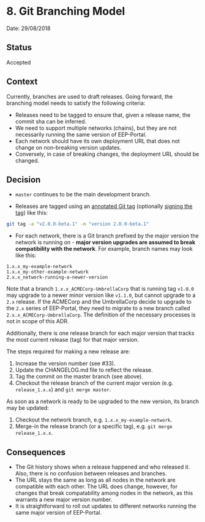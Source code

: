 # 8. Git Branching Model

Date: 29/08/2018

## Status

Accepted

## Context

Currently, branches are used to draft releases. Going forward, the branching model needs to satisfy the following criteria:

- Releases need to be tagged to ensure that, given a release name, the commit sha can be inferred.
- We need to support multiple networks (chains), but they are not necessarily running the same version of EEP-Portal.
- Each network should have its own deployment URL that does not change on non-breaking version updates.
- Conversely, in case of breaking changes, the deployment URL should be changed.

## Decision

- `master` continues to be the main development branch.

- Releases are tagged using an [annotated Git tag](https://git-scm.com/book/en/v2/Git-Basics-Tagging) (optionally [signing the tag](https://git-scm.com/book/en/v2/Git-Tools-Signing-Your-Work)) like this:

```bash
git tag -a "v2.0.0-beta.1" -m "version 2.0.0-beta.1"
```

- For each network, there is a Git branch prefixed by the major version the network is running on - **major version upgrades are assumed to break compatibility with the network**. For example, branch names may look like this:

```plain
1.x.x_my-example-network
1.x.x_my-other-example-network
2.x.x_network-running-a-newer-version
```

Note that a branch `1.x.x_ACMECorp-UmbrellaCorp` that is running tag `v1.0.0` may upgrade to a newer minor version like `v1.1.0`, but cannot upgrade to a `2.x` release. If the ACMECorp and the UmbrellaCorp decide to upgrade to the `2.x` series of EEP-Portal, they need to migrate to a new branch called `2.x.x_ACMECorp-UmbrellaCorp`. The definition of the necessary processes is not in scope of this ADR.

Additionally, there is one release branch for each major version that tracks the most current release (tag) for that major version.

The steps required for making a new release are:

1. Increase the version number (see #33).
1. Update the CHANGELOG.md file to reflect the release.
1. Tag the commit on the master branch (see above).
1. Checkout the release branch of the current major version (e.g. `release_1.x.x`) and `git merge master`.

As soon as a network is ready to be upgraded to the new version, its branch may be updated:

1. Checkout the network branch, e.g. `1.x.x_my-example-network`.
1. Merge-in the release branch (or a specific tag), e.g. `git merge release_1.x.x`.

## Consequences

- The Git history shows when a release happened and who released it. Also, there is no
  confusion between releases and branches.
- The URL stays the same as long as all nodes in the network are compatible with each other. The URL does change, however, for changes that break compatability among nodes in the network, as this warrants a new major version number.
- It is straightforward to roll out updates to different networks running the same major version of EEP-Portal.
